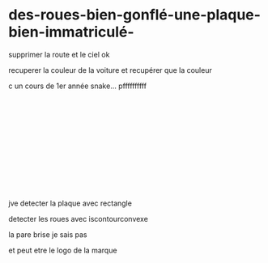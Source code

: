 # des-roues-bien-gonflé-une-plaque-bien-immatriculé-

supprimer la route et le ciel ok

recuperer la couleur de la voiture et recupérer que la couleur


c un cours de 1er année snake... pffffffffff











<br><br><br><br><br><br><br><br><br><br><br>

jve detecter la plaque avec rectangle

detecter les roues avec iscontourconvexe

la pare brise je sais pas

et peut etre le logo de la marque
